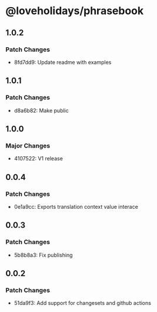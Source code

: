 # @loveholidays/phrasebook

## 1.0.2

### Patch Changes

- 8fd7dd9: Update readme with examples

## 1.0.1

### Patch Changes

- d8a6b82: Make public

## 1.0.0

### Major Changes

- 4107522: V1 release

## 0.0.4

### Patch Changes

- 0e1a9cc: Exports translation context value interace

## 0.0.3

### Patch Changes

- 5b8b8a3: Fix publishing

## 0.0.2

### Patch Changes

- 51da9f3: Add support for changesets and github actions

